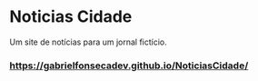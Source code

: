 # Noticias Cidade
Um site de notícias para um jornal fictício.
### https://gabrielfonsecadev.github.io/NoticiasCidade/
